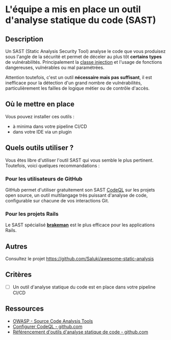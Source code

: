 # L'équipe a mis en place un outil d'analyse statique du code (SAST)

## Description

Un SAST (Static Analysis Security Tool) analyse le code que vous produisez sous
l'angle de la sécurité et permet de déceler au plus tôt **certains types** de 
vulnérabilités. Principalement la
[classe injection](https://owasp.org/www-community/Injection_Flaws) et l'usage 
de fonctions dangereuses, vulnérables ou mal paramétrées.

Attention toutefois, c'est un outil **nécessaire mais pas suffisant**, il est
inefficace pour la détection d'un grand nombre de vulnérabilités, 
particulièrement les failles de logique métier ou de contrôle d'accès.

## Où le mettre en place

Vous pouvez installer ces outils :

* à minima dans votre pipeline CI/CD
* dans votre IDE via un plugin

## Quels outils utiliser ?

Vous êtes libre d'utiliser l'outil SAST qui vous semble le plus pertinent.
Toutefois, voici quelques recommandations :

### Pour les utilisateurs de GitHub

GitHub permet d'utiliser gratuitement son SAST
[CodeQL](https://codeql.github.com/) sur les projets open source, un outil
multilangage très puissant d'analyse de code, configurable sur chacune de vos
interactions Git.

### Pour les projets Rails

Le SAST spécialisé **[brakeman](https://brakemanscanner.org/)** est le plus
efficace pour les applications Rails.

## Autres

Consultez le projet <https://github.com/Saluki/awesome-static-analysis>

## Critères

* [ ] Un outil d'analyse statique du code est en place dans votre pipeline CI/CD

## Ressources

* [OWASP - Source Code Analysis Tools](https://owasp.org/www-community/Source_Code_Analysis_Tools)
* [Configurer CodeQL - github.com](https://docs.github.com/fr/code-security/code-scanning/enabling-code-scanning/configuring-default-setup-for-code-scanning)
* [Référencement d'outils d'analyse statique de code - github.com](https://github.com/Saluki/awesome-static-analysis)
